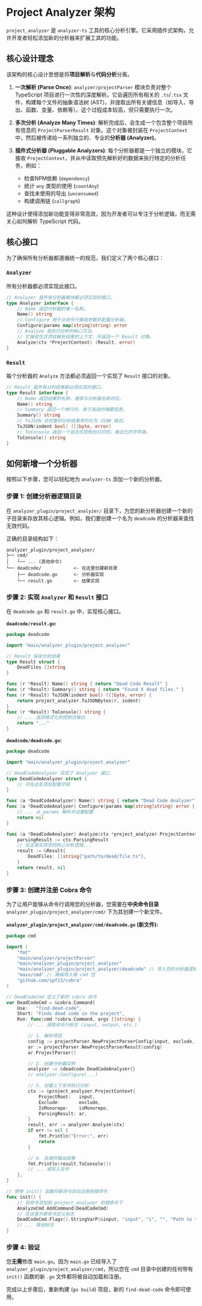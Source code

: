 # Project Analyzer 架构

`project_analyzer` 是 `analyzer-ts` 工具的核心分析引擎。它采用插件式架构，允许开发者轻松添加新的分析器来扩展工具的功能。

## 核心设计理念

该架构的核心设计思想是将**项目解析**与**代码分析**分离。

1. **一次解析 (Parse Once)**: `analyzer/projectParser` 模块负责对整个 TypeScript 项目进行一次性的深度解析。它会遍历所有相关的 `.ts`/`.tsx` 文件，构建每个文件的抽象语法树 (AST)，并提取出所有关键信息（如导入、导出、函数、变量、依赖等）。这个过程成本较高，但只需要执行一次。
2. **多次分析 (Analyze Many Times)**: 解析完成后，会生成一个包含整个项目所有信息的 `ProjectParserResult` 对象。这个对象被封装在 `ProjectContext` 中，然后被传递给一系列独立的、专业的**分析器 (Analyzer)**。
3. **插件式分析器 (Pluggable Analyzers)**: 每个分析器都是一个独立的模块，它接收 `ProjectContext`，并从中读取预先解析好的数据来执行特定的分析任务，例如：

   * 检查NPM依赖 (`dependency`)
   * 统计 `any` 类型的使用 (`countAny`)
   * 查找未使用的导出 (`unconsumed`)
   * 构建调用链 (`callgraph`)

这种设计使得添加新功能变得非常高效，因为开发者可以专注于分析逻辑，而无需关心如何解析 TypeScript 代码。

## 核心接口

为了确保所有分析器都遵循统一的规范，我们定义了两个核心接口：

### `Analyzer`

所有分析器都必须实现此接口。

```go
// Analyzer 是所有分析器模块都必须实现的接口。
type Analyzer interface {
    // Name 返回分析器的唯一名称。
    Name() string
    // Configure 用于从命令行接收参数并配置分析器。
    Configure(params map[string]string) error
    // Analyze 是执行分析的核心方法。
    // 它接收包含项目解析结果的上下文，并返回一个 Result 对象。
    Analyze(ctx *ProjectContext) (Result, error)
}
```

### `Result`

每个分析器的 `Analyze` 方法都必须返回一个实现了 `Result` 接口的对象。

```go
// Result 是所有分析结果都必须实现的接口。
type Result interface {
    // Name 返回结果的名称，通常与分析器名称对应。
    Name() string
    // Summary 返回一个单行的、易于阅读的摘要信息。
    Summary() string
    // ToJSON 将完整的分析结果序列化为 JSON 格式。
    ToJSON(indent bool) ([]byte, error)
    // ToConsole 返回一个适合在控制台打印的、格式化的字符串。
    ToConsole() string
}
```

## 如何新增一个分析器

按照以下步骤，您可以轻松地为 `analyzer-ts` 添加一个新的分析器。

### 步骤 1: 创建分析器逻辑目录

在 `analyzer_plugin/project_analyzer/` 目录下，为您的新分析器创建一个新的子目录来存放其核心逻辑。例如，我们要创建一个名为 `deadcode` 的分析器来查找无效代码。

正确的目录结构如下：

```
analyzer_plugin/project_analyzer/
├── cmd/
│   └── ... (其他命令)
└── deadcode/            <- 在这里创建新目录
    ├── deadcode.go      <- 分析器实现
    └── result.go        <- 结果实现
```

### 步骤 2: 实现 `Analyzer` 和 `Result` 接口

在 `deadcode.go` 和 `result.go` 中，实现核心接口。

**`deadcode/result.go`:**

```go
package deadcode

import "main/analyzer_plugin/project_analyzer"

// Result 保存分析结果
type Result struct {
    DeadFiles []string
}

func (r *Result) Name() string { return "Dead Code Result" }
func (r *Result) Summary() string { return "Found X dead files." }
func (r *Result) ToJSON(indent bool) ([]byte, error) {
    return project_analyzer.ToJSONBytes(r, indent)
}
func (r *Result) ToConsole() string {
    // ... 返回格式化的控制台输出
    return "..."
}
```

**`deadcode/deadcode.go`:**

```go
package deadcode

import "main/analyzer_plugin/project_analyzer"

// DeadCodeAnalyzer 实现了 Analyzer 接口
type DeadCodeAnalyzer struct {
    // 可在此处添加配置字段
}

func (a *DeadCodeAnalyzer) Name() string { return "Dead Code Analyzer" }
func (a *DeadCodeAnalyzer) Configure(params map[string]string) error {
    // ... 从 params 解析并设置配置
    return nil
}

func (a *DeadCodeAnalyzer) Analyze(ctx *project_analyzer.ProjectContext) (project_analyzer.Result, error) {
    parsingResult := ctx.ParsingResult
    // 在这里实现您的核心分析逻辑...
    result := &Result{
        DeadFiles: []string{"path/to/dead/file.ts"},
    }
    return result, nil
}
```

### 步骤 3: 创建并注册 Cobra 命令

为了让用户能够从命令行调用您的分析器，您需要在**中央命令目录** `analyzer_plugin/project_analyzer/cmd/` 下为其创建一个新文件。

**`analyzer_plugin/project_analyzer/cmd/deadcode.go` (新文件):**

```go
package cmd

import (
    "fmt"
    "main/analyzer/projectParser"
    "main/analyzer_plugin/project_analyzer"
    "main/analyzer_plugin/project_analyzer/deadcode" // 导入您的分析器逻辑包
    "main/cmd" // 确保导入根 cmd 包
    "github.com/spf13/cobra"
)

// DeadCodeCmd 定义了新的 cobra 命令
var DeadCodeCmd = &cobra.Command{
    Use:   "find-dead-code",
    Short: "Finds dead code in the project",
    Run: func(cmd *cobra.Command, args []string) {
        // ... 获取命令行标志 (input, output, etc.)

        // 1. 解析项目
        config := projectParser.NewProjectParserConfig(input, exclude, isMonorepo)
        ar := projectParser.NewProjectParserResult(config)
        ar.ProjectParser()

        // 2. 创建分析器实例
        analyzer := &deadcode.DeadCodeAnalyzer{}
        // analyzer.Configure(...)

        // 3. 创建上下文并执行分析
        ctx := &project_analyzer.ProjectContext{
            ProjectRoot:   input,
            Exclude:       exclude,
            IsMonorepo:    isMonorepo,
            ParsingResult: ar,
        }
        result, err := analyzer.Analyze(ctx)
        if err != nil {
            fmt.Println("Error:", err)
            return
        }

        // 4. 处理并输出结果
        fmt.Println(result.ToConsole())
        // ... 或写入文件
    },
}

// 使用 init() 函数将新命令自动注册到根命令
func init() {
    // 将命令添加到 project_analyzer 的根命令下
    AnalyzeCmd.AddCommand(DeadCodeCmd)
    // 在这里为新命令定义标志
    DeadCodeCmd.Flags().StringVarP(&input, "input", "i", "", "Path to the project root")
    // ... 其他标志
}
```

### 步骤 4: 验证

您**无需**修改 `main.go`。因为 `main.go` 已经导入了 `analyzer_plugin/project_analyzer/cmd`，所以您在 `cmd` 目录中创建的任何带有 `init()` 函数的新 `.go` 文件都将被自动加载和注册。

完成以上步骤后，重新构建 (`go build`) 项目，新的 `find-dead-code` 命令即可使用。
